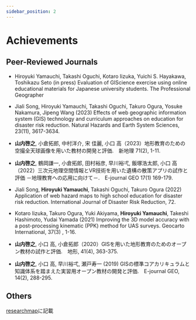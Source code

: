 ```yaml
---
sidebar_position: 2
---
```


# Achievements

## Peer-Reviewed Journals

- Hiroyuki Yamauchi, Takashi Oguchi, Kotaro Iizuka, Yuichi S. Hayakawa, Toshikazu Seto (in press) Evaluation of GIScience exercise using online educational materials for Japanese university students. The Professional Geographer
- Jiali Song, Hiroyuki Yamauchi, Takashi Oguchi, Takuro Ogura, Yosuke Nakamura, Jipeng Wang (2023) Effects of web geographic information system (GIS) technology and curriculum approaches on education for disaster risk reduction. Natural Hazards and Earth System Sciences, 23(11), 3617-3634.
- **山内啓之**, 小倉拓郎, 中村洋介, 宋 佳麗, 小口 高（2023）地形教育のための空撮全天球画像を用いた教材の開発と評価.　新地理 71(2), 1-11.
- **山内啓之**, 鶴岡謙一, 小倉拓郎, 田村裕彦, 早川裕弌, 飯塚浩太郎, 小口 高（2022）三次元地理空間情報とVR技術を用いた遺構の散策アプリの試作と評価 －地理教育への応用に向けて－.　E-journal GEO 17(1) 169-179.
- Jiali Song, **Hiroyuki Yamauchi**, Takashi Oguchi, Takuro Ogura (2022) Application of web hazard maps to high school education for disaster risk reduction. 
International Journal of Disaster Risk Reduction, 72.
- Kotaro Iizuka, Takuro Ogura, Yuki Akiyama, **Hiroyuki Yamauchi**, Takeshi Hashimoto, Yudai Yamada (2021) Improving the 3D model accuracy with a post-processing kinematic (PPK) method for UAS surveys. Geocarto International, 37(3) , 1-16.
- **山内啓之**, 小口 高, 小倉拓郎（2020）GISを用いた地形教育のためのオープン教材の試作と評価.　地形, 41(4), 363-375.
 
- **山内啓之**, 小口 高, 早川裕弌, 瀬戸寿一 (2019) GISの標準コアカリキュラムと知識体系を踏まえた実習用オープン教材の開発と評価.　E-journal GEO, 14(2), 288-295.

## Others
[researchmap](https://researchmap.jp/hyamauchi)に記載
